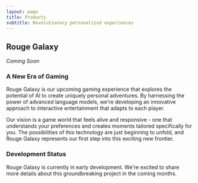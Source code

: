 ```yaml
---
layout: page
title: Products
subtitle: Revolutionary personalized experiences
---
```


## Rouge Galaxy

*Coming Soon*

### A New Era of Gaming

Rouge Galaxy is our upcoming gaming experience that explores the potential of AI to create uniquely personal adventures. By harnessing the power of advanced language models, we're developing an innovative approach to interactive entertainment that adapts to each player.

Our vision is a game world that feels alive and responsive - one that understands your preferences and creates moments tailored specifically for you. The possibilities of this technology are just beginning to unfold, and Rouge Galaxy represents our first step into this exciting new frontier.

### Development Status

Rouge Galaxy is currently in early development. We're excited to share more details about this groundbreaking project in the coming months.